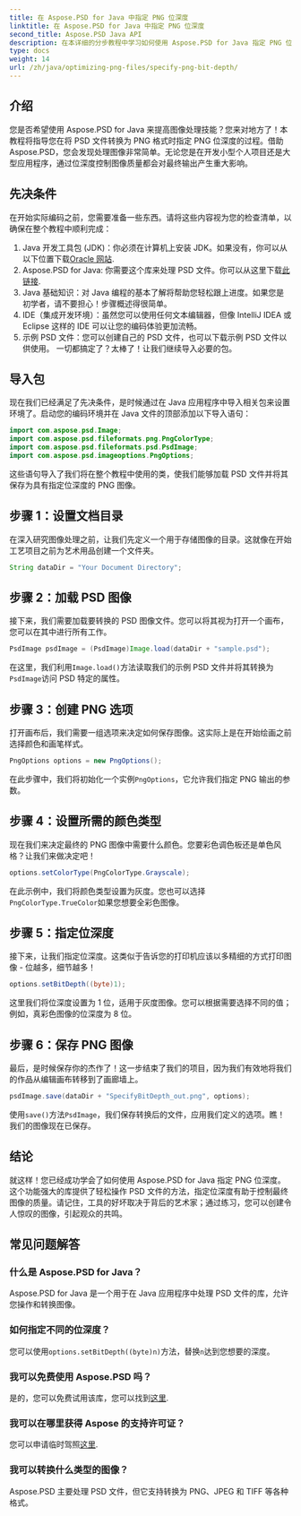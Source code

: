 ```yaml
---
title: 在 Aspose.PSD for Java 中指定 PNG 位深度
linktitle: 在 Aspose.PSD for Java 中指定 PNG 位深度
second_title: Aspose.PSD Java API
description: 在本详细的分步教程中学习如何使用 Aspose.PSD for Java 指定 PNG 位深度。
type: docs
weight: 14
url: /zh/java/optimizing-png-files/specify-png-bit-depth/
---
```

## 介绍
您是否希望使用 Aspose.PSD for Java 来提高图像处理技能？您来对地方了！本教程将指导您在将 PSD 文件转换为 PNG 格式时指定 PNG 位深度的过程。借助 Aspose.PSD，您会发现处理图像非常简单。无论您是在开发小型个人项目还是大型应用程序，通过位深度控制图像质量都会对最终输出产生重大影响。
## 先决条件
在开始实际编码之前，您需要准备一些东西。请将这些内容视为您的检查清单，以确保在整个教程中顺利完成：
1.  Java 开发工具包 (JDK)：你必须在计算机上安装 JDK。如果没有，你可以从以下位置下载[Oracle 网站](https://www.oracle.com/java/technologies/javase-jdk11-downloads.html).
2. Aspose.PSD for Java: 你需要这个库来处理 PSD 文件。你可以从这里下载[此链接](https://releases.aspose.com/psd/java/).
3. Java 基础知识：对 Java 编程的基本了解将帮助您轻松跟上进度。如果您是初学者，请不要担心！步骤概述得很简单。
4. IDE（集成开发环境）：虽然您可以使用任何文本编辑器，但像 IntelliJ IDEA 或 Eclipse 这样的 IDE 可以让您的编码体验更加流畅。
5. 示例 PSD 文件：您可以创建自己的 PSD 文件，也可以下载示例 PSD 文件以供使用。
一切都搞定了？太棒了！让我们继续导入必要的包。
## 导入包
现在我们已经满足了先决条件，是时候通过在 Java 应用程序中导入相关包来设置环境了。启动您的编码环境并在 Java 文件的顶部添加以下导入语句：
```java
import com.aspose.psd.Image;
import com.aspose.psd.fileformats.png.PngColorType;
import com.aspose.psd.fileformats.psd.PsdImage;
import com.aspose.psd.imageoptions.PngOptions;
```
这些语句导入了我们将在整个教程中使用的类，使我们能够加载 PSD 文件并将其保存为具有指定位深度的 PNG 图像。
## 步骤 1：设置文档目录
在深入研究图像处理之前，让我们先定义一个用于存储图像的目录。这就像在开始工艺项目之前为艺术用品创建一个文件夹。
```java
String dataDir = "Your Document Directory";
```
## 步骤 2：加载 PSD 图像
接下来，我们需要加载要转换的 PSD 图像文件。您可以将其视为打开一个画布，您可以在其中进行所有工作。
```java
PsdImage psdImage = (PsdImage)Image.load(dataDir + "sample.psd");
```
在这里，我们利用`Image.load()`方法读取我们的示例 PSD 文件并将其转换为`PsdImage`访问 PSD 特定的属性。
## 步骤 3：创建 PNG 选项
打开画布后，我们需要一组选项来决定如何保存图像。这实际上是在开始绘画之前选择颜色和画笔样式。
```java
PngOptions options = new PngOptions();
```
在此步骤中，我们将初始化一个实例`PngOptions`，它允许我们指定 PNG 输出的参数。
## 步骤 4：设置所需的颜色类型
现在我们来决定最终的 PNG 图像中需要什么颜色。您要彩色调色板还是单色风格？让我们来做决定吧！
```java
options.setColorType(PngColorType.Grayscale);
```
在此示例中，我们将颜色类型设置为灰度。您也可以选择`PngColorType.TrueColor`如果您想要全彩色图像。
## 步骤 5：指定位深度
接下来，让我们指定位深度。这类似于告诉您的打印机应该以多精细的方式打印图像 - 位越多，细节越多！
```java
options.setBitDepth((byte)1);
```
这里我们将位深度设置为 1 位，适用于灰度图像。您可以根据需要选择不同的值；例如，真彩色图像的位深度为 8 位。
## 步骤 6：保存 PNG 图像
最后，是时候保存你的杰作了！这一步结束了我们的项目，因为我们有效地将我们的作品从编辑画布转移到了画廊墙上。
```java
psdImage.save(dataDir + "SpecifyBitDepth_out.png", options);
```
使用`save()`方法`PsdImage`，我们保存转换后的文件，应用我们定义的选项。瞧！我们的图像现在已保存。
## 结论
就这样！您已经成功学会了如何使用 Aspose.PSD for Java 指定 PNG 位深度。这个功能强大的库提供了轻松操作 PSD 文件的方法，指定位深度有助于控制最终图像的质量。请记住，工具的好坏取决于背后的艺术家；通过练习，您可以创建令人惊叹的图像，引起观众的共鸣。
## 常见问题解答
### 什么是 Aspose.PSD for Java？
Aspose.PSD for Java 是一个用于在 Java 应用程序中处理 PSD 文件的库，允许您操作和转换图像。
### 如何指定不同的位深度？
您可以使用`options.setBitDepth((byte)n)`方法，替换`n`达到您想要的深度。
### 我可以免费使用 Aspose.PSD 吗？
是的，您可以免费试用该库，您可以找到[这里](https://releases.aspose.com/).
### 我可以在哪里获得 Aspose 的支持许可证？
您可以申请临时驾照[这里](https://purchase.aspose.com/temporary-license/).
### 我可以转换什么类型的图像？
Aspose.PSD 主要处理 PSD 文件，但它支持转换为 PNG、JPEG 和 TIFF 等各种格式。